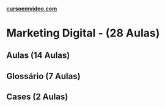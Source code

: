 #### [cursoemvideo.com](https://www.cursoemvideo.com/course/)

# Marketing Digital - (28 Aulas)

## Aulas (14 Aulas)

## Glossário (7 Aulas)

## Cases (2 Aulas)